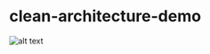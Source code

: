 # clean-architecture-demo
![alt text](https://www.seti.org/sites/default/files/inline-images/Arecibo-message%20copy.png)
